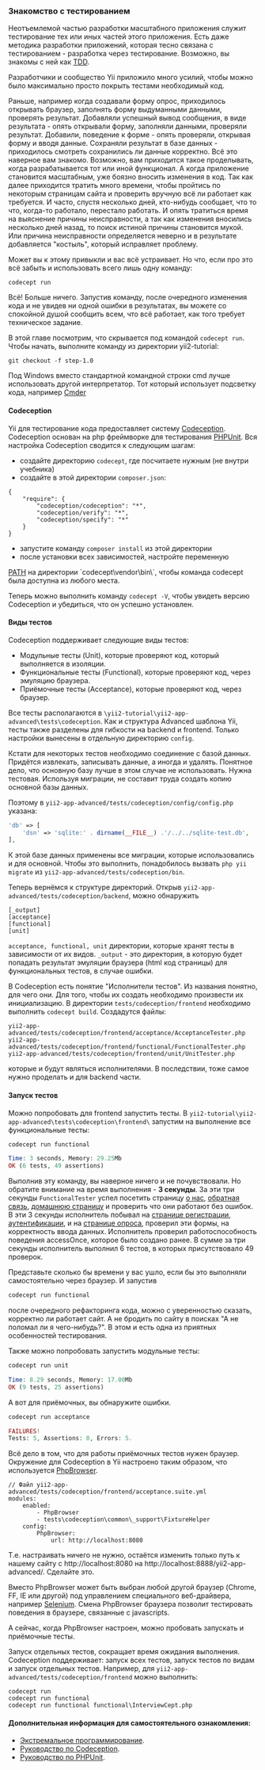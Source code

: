 ### Знакомство с тестированием

Неотъемлемой частью разработки масштабного приложения служит тестирование тех или иных частей этого приложения.
Есть даже методика разработки приложений, которая тесно связана с тестированием - разработка через тестирование. Возможно, 
вы знакомы с ней как <a href="https://en.wikipedia.org/wiki/Test-driven_development" target="_blank">TDD</a>.

Разработчики и сообщество Yii приложило много усилий, чтобы можно было максимально просто покрыть тестами необходимый код.

Раньше, например когда создавали форму опрос, приходилось открывать браузер, заполнять форму выдуманными данными, проверять
результат. Добавляли успешный вывод сообщения, в виде результата - опять открывали форму, заполняли данными, проверяли 
результат. Добавили, поведение к форме - опять проверяли, открывая форму и вводя данные. Сохраняли результат в базе данных - 
приходилось смотреть сохранились ли данные корректно. Всё это наверное вам знакомо. Возможно, вам приходится такое проделывать,
когда разрабатывается тот или иной функционал. А когда приложение становится масштабным, уже боязно вносить изменения
в код. Так как далее приходится тратить много времени, чтобы пройтись по некоторым страницам сайта и проверить
вручную всё ли работает как требуется. И часто, спустя несколько дней, кто-нибудь сообщает, что то что, когда-то работало,
перестало работать. И опять тратиться время на выяснение причины неисправности, а так как изменения вносились несколько
дней назад, то поиск истиной причины становится мукой. Или причина неисправности определяется неверно и в результате 
добавляется "костыль", который исправляет проблему. 

Может вы к этому привыкли и вас всё устраивает. Но что, если про это всё забыть и использовать всего лишь одну команду:

```
codecept run
```

Всё! Больше ничего. Запустив команду, после очередного изменения кода и не увидев ни одной ошибки в результатах, вы можете 
со спокойной душой сообщить всем, что всё работает, как того требует техническое задание.

В этой главе посмотрим, что скрывается под командой `codecept run`. Чтобы начать, выполните команду из 
директории yii2-tutorial:

```
git checkout -f step-1.0
```


<p class="alert alert-info">Под Windows вместо стандартной командной строки cmd лучше использовать другой интерпретатор.
Тот который использует подсветку кода, например <a href="http://gooseberrycreative.com/cmder/" target="_blank">Cmder</a>
</p>

#### Codeception

Yii для тестирование кода предоставляет систему <a href="http://codeception.com/" target="_blank">Codeception</a>.
Codeception основан на php фреймворке для тестирования <a href="https://phpunit.de/" target="_blank">PHPUnit</a>.
Вся настройка Codeception сводится к следующим шагам:

- создайте директорию `codecept`, где посчитаете нужным (не внутри учебника)
- создайте в этой директории `composer.json`:
```
{
    "require": {
        "codeception/codeception": "*",
        "codeception/verify": "*",
        "codeception/specify": "*"
    }
}
```
- запустите команду `composer install` из этой директории
- после установки всех зависимостей, настройте переменную 
<a href="https://ru.wikipedia.org/wiki/PATH_%28%D0%BF%D0%B5%D1%80%D0%B5%D0%BC%D0%B5%D0%BD%D0%BD%D0%B0%D1%8F%29" target="_blank">
PATH</a> на директории `codecept\vendor\bin\`, чтобы команда codecept была доступна из любого места.

Теперь можно выполнить команду `codecept -V`, чтобы увидеть версию Codeception и убедиться, что он успешно установлен.

#### Виды тестов

Codeception поддерживает следующие виды тестов:

- Модульные тесты (Unit), которые проверяют код, который выполняется в изоляции.
- Функциональные тесты (Functional), которые проверяют код, через эмуляцию браузера.
- Приёмочные тесты (Acceptance), которые проверяют код, через браузер.

Все тесты располагаются в `\yii2-tutorial\yii2-app-advanced\tests\codeception`. Как и структура Advanced шаблона Yii, 
тесты также разделены для гибкости на backend и frontend. Только настройки вынесены в отдельную директорию `config`.

Кстати для некоторых тестов необходимо соединение с базой данных. Придётся извлекать, записывать данные, а иногда и удалять.
Понятное дело, что основную базу лучше в этом случае не использовать. Нужна тестовая. Используя миграции, не составит труда
создать копию основной базы данных.

Поэтому в `yii2-app-advanced/tests/codeception/config/config.php` указана:

```php
'db' => [
    'dsn' => 'sqlite:' . dirname(__FILE__) .'/../../sqlite-test.db',
],
```

К этой базе данных применены все миграции, которые использовались и для основной. Чтобы это выполнить, понадобилось
вызвать `php yii migrate` из `yii2-app-advanced/tests/codeception/bin`.

Теперь вернёмся к структуре директорий. Открыв `yii2-app-advanced/tests/codeception/backend`, можно обнаружить

```
[_output]
[acceptance]
[functional]
[unit]
```

`acceptance, functional, unit` директории, которые хранят тесты в зависимости от их видов. `_output` - это директория, в 
которую будет попадать результат эмуляции браузера (html код страницы) для функциональных тестов, в случае ошибки.

В Codeception есть понятие "Исполнители тестов". Из названия понятно, для чего они. Для того, чтобы их создать 
необходимо произвести их инициализацию. В директории `tests/codeception/frontend` 
необходимо выполнить `codecept build`. Создадутся файлы:

```
yii2-app-advanced/tests/codeception/frontend/acceptance/AcceptanceTester.php
yii2-app-advanced/tests/codeception/frontend/functional/FunctionalTester.php
yii2-app-advanced/tests/codeception/frontend/unit/UnitTester.php
```

которые и будут являться исполнителями. В последствии, тоже самое нужно проделать и для backend части.

#### Запуск тестов

Можно попробовать для frontend запустить тесты. В `yii2-tutorial\yii2-app-advanced\tests\codeception\frontend\`
запустим на выполнение все функциональные тесты:

```php
codecept run functional

Time: 3 seconds, Memory: 29.25Mb
OK (6 tests, 49 assertions)
```

Выполнив эту команду, вы наверное ничего и не почувствовали. Но обратите внимание на время выполнения - **3 секунды**.
За эти три секунды `FunctionalTester` успел посетить страницу <a href="/yii2-app-advanced/frontend/web/index.php?r=site/about" target="_blank">
о нас</a>, <a href="/yii2-app-advanced/frontend/web/index.php?r=site/contract" target="_blank">обратная связь</a>,
<a href="/yii2-app-advanced/frontend/web/index.php?r=site/index" target="_blank">домашнюю страницу</a> и проверить
что они работают без ошибок. В эти 3 секунды исполнитель побывал на 
<a href="/yii2-app-advanced/frontend/web/index.php?r=site/signup" target="_blank">странице регистрации</a>,
<a href="/yii2-app-advanced/frontend/web/index.php?r=site/login" target="_blank">аутентификации</a>, 
и на <a href="/yii2-app-advanced/frontend/web/index.php?r=site/login" target="_blank">странице опроса</a>, проверил эти 
формы, на корректность ввода данных. Исполнитель проверил работоспособность поведения accessOnce, которое было создано ранее.
В сумме за три секунды исполнитель выполнил 6 тестов, в которых присутствовало 49 проверок. 

Представьте сколько бы времени у вас ушло, если бы это выполняли самостоятельно через браузер. И запустив 

```php
codecept run functional
```

после очередного рефакторинга кода, можно с уверенностью сказать, корректно ли работает сайт. А не бродить по сайту в поисках
"А не поломал ли я чего-нибудь?". В этом и есть одна из приятных особенностей тестирования.

Также можно попробовать запустить модульные тесты:

```php
codecept run unit

Time: 8.29 seconds, Memory: 17.00Mb
OK (9 tests, 25 assertions)
```

А вот для приёмочных, вы обнаружите ошибки.

```php
codecept run acceptance

FAILURES!
Tests: 5, Assertions: 0, Errors: 5.
```

Всё дело в том, что для работы приёмочных тестов нужен браузер. Окружение для Codeception в Yii настроено таким образом,
что используется <a href="http://codeception.com/docs/modules/PhpBrowser" target="_blank">PhpBrowser</a>. 

```
// Файл yii2-app-advanced/tests/codeception/frontend/acceptance.suite.yml
modules:
    enabled:
        - PhpBrowser
        - tests\codeception\common\_support\FixtureHelper
    config:
        PhpBrowser:
            url: http://localhost:8080
```

Т.е. настраивать ничего не нужно, остаётся изменить только путь к нашему сайту с http://localhost:8080 на 
http://localhost:8888/yii2-app-advanced/. Сделайте это.
 
Вместо PhpBrowser может быть выбран любой другой браузер (Chrome, FF, IE или другой) под управлением специального 
веб-драйвера, например <a href="http://www.seleniumhq.org/" target="_blank">Selenium</a>. Смена PhpBrowser браузера 
позволит тестировать поведения в браузере, связанные с javascripts.

А сейчас, когда PhpBrowser настроен, можно пробовать запускать и приёмочные тесты.

Запуск отдельных тестов, сокращает время ожидания выполнения. Codeception поддерживает: запуск всех тестов, 
запуск тестов по видам и запуск отдельных тестов. Например, для `yii2-app-advanced/tests/codeception/frontend` можно 
выполнить:

```
codecept run
codecept run functional
codecept run functional functional\InterviewCept.php 
```

#### Дополнительная информация для самостоятельного ознакомления:

- <a href="https://ru.wikipedia.org/wiki/%D0%AD%D0%BA%D1%81%D1%82%D1%80%D0%B5%D0%BC%D0%B0%D0%BB%D1%8C%D0%BD%D0%BE%D0%B5_%D0%BF%D1%80%D0%BE%D0%B3%D1%80%D0%B0%D0%BC%D0%BC%D0%B8%D1%80%D0%BE%D0%B2%D0%B0%D0%BD%D0%B8%D0%B5" target="_blank">Экстремальное программирование</a>.
- <a href="http://codeception.com/docs/01-Introduction" target="_blank">Руководство по Codeception</a>.
- <a href="https://phpunit.de/manual/current/en/index.html" target="_blank">Руководство по PHPUnit</a>.